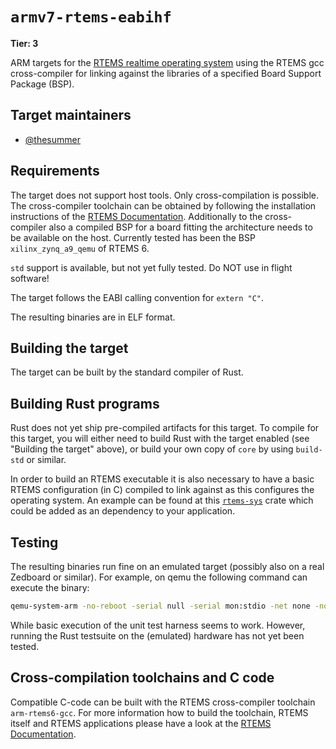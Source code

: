 # `armv7-rtems-eabihf`

**Tier: 3**

ARM targets for the [RTEMS realtime operating system](https://www.rtems.org)  using the RTEMS gcc cross-compiler for linking against the libraries of a specified Board Support Package (BSP).

## Target maintainers

- [@thesummer](https://github.com/thesummer)

## Requirements

The target does not support host tools. Only cross-compilation is possible.
The cross-compiler toolchain can be obtained by following the installation instructions
of the [RTEMS Documentation](https://docs.rtems.org/docs/main/user/index.html). Additionally to the cross-compiler also a compiled BSP
for a board fitting the architecture needs to be available on the host.
Currently tested has been the BSP `xilinx_zynq_a9_qemu` of RTEMS 6.

`std` support is available, but not yet fully tested. Do NOT use in flight software!

The target follows the EABI calling convention for `extern "C"`.

The resulting binaries are in ELF format.

## Building the target

The target can be built by the standard compiler of Rust.

## Building Rust programs

Rust does not yet ship pre-compiled artifacts for this target. To compile for
this target, you will either need to build Rust with the target enabled (see
"Building the target" above), or build your own copy of `core` by using
`build-std` or similar.

In order to build an RTEMS executable it is also necessary to have a basic RTEMS configuration (in C) compiled to link against as this configures the operating system.
An example can be found at this [`rtems-sys`](https://github.com/thesummer/rtems-sys) crate which could be added as an dependency to your application.

## Testing

The resulting binaries run fine on an emulated target (possibly also on a real Zedboard or similar).
For example, on qemu the following command can execute the binary:
```sh
qemu-system-arm -no-reboot -serial null -serial mon:stdio -net none -nographic -M xilinx-zynq-a9 -m 512M -kernel <binary file>
```

While basic execution of the unit test harness seems to work. However, running the Rust testsuite on the (emulated) hardware has not yet been tested.

## Cross-compilation toolchains and C code

Compatible C-code can be built with the RTEMS cross-compiler toolchain `arm-rtems6-gcc`.
For more information how to build the toolchain, RTEMS itself and RTEMS applications please have a look at the [RTEMS Documentation](https://docs.rtems.org/docs/main/user/index.html).
